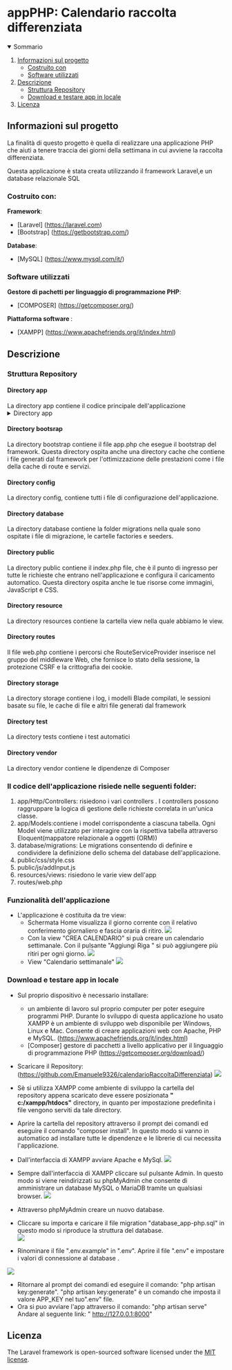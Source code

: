 <h1 algin="center">appPHP: Calendario raccolta differenziata</h1>

<details open="open">
  <summary>Sommario</summary>
  <ol>
    <li>
      <a href="#informazioni-sul-progetto">Informazioni sul progetto</a>
      <ul>
        <li><a href="#costruito-con">Costruito con</a></li>
         <li><a href="#software-utilizzati">Software utilizzati</a></li>
      </ul>
    </li>
   <li><a href="#descrizione">Descrizione</a>
     <ul>
        <li><a href="#struttura-repository">Struttura Repository</a></li>
        <li><a href="#Download-e-testare-app-in-locale">Download e testare app in locale</a></li>
      </ul>
    </li>
   <li><a href="#licenza">Licenza</a></li>
  <ol>
</details>

<!-- Informazioni sul progetto-->

## Informazioni sul progetto

La finalità di questo progetto è quella di realizzare una applicazione PHP che aiuti a tenere traccia dei giorni della settimana in cui avviene la raccolta differenziata.

Questa applicazione è stata creata utilizzando il framework Laravel,e un database relazionale SQL

#### <h3>Costruito con:</h3>

<b>Framework</b>:

- [Laravel] (https://laravel.com)
- [Bootstrap] (https://getbootstrap.com/)

<b>Database</b>:

- [MySQL] (https://www.mysql.com/it/)


#### <h3>Software utilizzati</h3>
      
 <b>Gestore di pachetti per linguaggio di programmazione PHP</b>:

- [COMPOSER] (https://getcomposer.org/)
      
 <b> Piattaforma software </b>:
      
 - [XAMPP] (https://www.apachefriends.org/it/index.html)
      
<!--Descrizione-->

## Descrizione

### Struttura Repository

<h4>Directory app</h4>
La directory app contiene il codice principale dell'applicazione
<details>
  <summary>Directory app</summary>
   <ol>
     <li>
       Folder Console
      </li>
      <li>
        Folder Exceptions
      </li>
      <li>
        Folder Http
      </li>
      <li>
        Folder Models
      </li>
      <li>
        Folder Providers
      </li>
    </ol>
</details> 

<h4>Directory bootsrap</h4>
<p>
  La directory bootstrap contiene il file app.php che esegue il bootstrap del framework. Questa directory ospita anche una directory cache  che contiene i file generati dal framework per l'ottimizzazione delle prestazioni come i file della cache di route e servizi.
</p>
<h4>Directory config</h4>
 <p>La directory config, contiene tutti i file di configurazione dell'applicazione.</p>
<h4>Directory database</h4>
 <p>La directory database contiene la folder migrations nella quale sono ospitate i file di migrazione, le cartelle factories e seeders.</p>
<h4>Directory public</h4>
 <p>La directory public contiene il index.php file, che è il punto di ingresso per tutte le richieste che entrano nell'applicazione e configura il caricamento automatico. Questa directory ospita anche le tue risorse come immagini, JavaScript e CSS.</p>
<h4>Directory resource</h4>
La directory resources contiene la cartella view nella quale abbiamo le view.
<h4>Directory routes</h4>
Il file web.php contiene i percorsi che RouteServiceProvider inserisce nel gruppo del middleware Web, che fornisce lo stato della sessione, la protezione CSRF e la crittografia dei cookie.
<h4>Directory storage</h4>
<p>La directory storage contiene i log, i modelli Blade compilati, le sessioni basate su file, le cache di file e altri file generati dal framework</p>
<h4>Directory test</h4>
<p>La directory tests contiene i test automatici</p>
<h4>Directory vendor</h4>
<p>La directory vendor contiene le dipendenze di Composer </p> 

<h3>Il codice dell'applicazione risiede nelle seguenti folder:</h3>
 <ol>
    <li>app/Http/Controllers: risiedono i vari controllers .
    I controllers possono raggruppare la logica di gestione delle richieste correlata in un'unica classe.
    </li>
    <li>app/Models:contiene i model corrispondente a ciascuna tabella. Ogni Model viene utilizzato per interagire con la rispettiva tabella attraverso Eloquent(mappatore relazionale a oggetti (ORM))
    </li>
    <li>database/migrations: Le migrations consentendo di definire e condividere la definizione dello schema del database dell'applicazione.
    </li>
    <li>public/css/style.css</li>
    <li>public/js/addInput.js</li>
    <li>resources/views: risiedono le varie view dell'app</li>
    <li>routes/web.php

 </ol>

### Funzionalità dell'applicazione
- L'applicazione è costituita da tre view:
  - Schermata Home visualizza il giorno corrente con il relativo conferimento giornaliero e fascia oraria di     ritiro.
  ![](img-README/img1.png)
  - Con la view "CREA CALENDARIO" si puà creare un calendario settimanale.
    Con il pulsante "Aggiungi Riga " si può aggiungere più ritiri per ogni giorno.
    ![](img-README/img2.png)
  - View "Calendario settimanale"
    ![](img-README/img3.png)
### Download e testare app in locale

- Sul proprio dispositivo è necessario installare: 
   - un ambiente di lavoro sul proprio computer per poter eseguire programmi PHP.
     Durante lo sviluppo di questa applicazione ho usato XAMPP è un ambiente di sviluppo web disponibile per Windows, Linux e Mac. Consente di creare applicazioni web con Apache, PHP e MySQL. 
     (https://www.apachefriends.org/it/index.html)
   - [Composer] gestore di pacchetti a livello applicativo per il linguaggio di programmazione PHP (https://getcomposer.org/download/) 
   
- Scaricare il Repository: (https://github.com/Emanuele9326/calendarioRaccoltaDifferenziata)
   ![](img-README/img4.png)
- Sè si utilizza XAMPP come ambiente di sviluppo la cartella del repository appena scaricato deve essere posizionata <b>" c:/xampp/htdocs"</b> directory, in quanto per impostazione predefinita i file vengono serviti da tale directory.
- Aprire la cartella del repository attraverso il prompt dei comandi ed eseguire il comando "composer install".
In questo modo si vanno in automatico ad installare tutte le dipendenze e le librerie di cui necessita l'applicazione.
- Dall'interfaccia di XAMPP avviare Apache e MySql.
  ![](img-README/img5.png)
- Sempre dall'interfaccia di XAMPP cliccare sul pulsante Admin. In questo modo si viene reindirizzati su phpMyAdmin
che consente di amministrare un database MySQL o MariaDB tramite un qualsiasi browser.
![](img-README/img6.png)
- Attraverso phpMyAdmin creare un nuovo database.
- Cliccare su importa e caricare il file migration "database_app-php.sql" in questo modo si riproduce la struttura del database.<br>
 ![](img-README/img7.png)
- Rinominare il file ".env.example" in ".env". 
Aprire il file ".env" e impostare i valori di connessione al database .

 ![](img-README/img8.png)
- Ritornare al prompt dei comandi ed eseguire il comando: "php artisan key:generate".
"php artisan key:generate" è un comando che imposta il valore APP_KEY nel tuo".env" file.
- Ora si puo avviare l'app attraverso il comando: "php artisan serve" 
Andare al seguente link: " http://127.0.0.1:8000"
## Licenza

The Laravel framework is open-sourced software licensed under the [MIT license](https://opensource.org/licenses/MIT).

